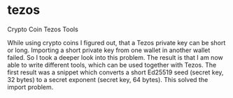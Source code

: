 # tezos
Crypto Coin Tezos Tools

While using crypto coins I figured out, that a Tezos private key can be short or long. Importing a short private key from one wallet in another wallet failed. So I took a deeper look into this problem. The result is that I am now able to write different tools, which can be used together with Tezos. The first result was a snippet which converts a short Ed25519 seed (secret key, 32 bytes) to a secret exponent (secret key, 64 bytes). This solved the import problem.
